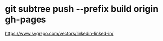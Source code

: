# git subtree push --prefix build origin gh-pages


https://www.svgrepo.com/vectors/linkedin-linked-in/